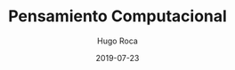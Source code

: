 ---
date: "2019-07-23"
title: "Pensamiento Computacional"
description: "En este pequeña publicación vamos a definir y entender que es una aplicación web progresiva. Empecemos hablando de los beneficios de crear una página web sobre una aplicación nativa. "
author: "Hugo Roca"
image: /images/post/pensamiento-computacional.svg
imageShared: /images/shared/pensamiento-computacional.jpg
---